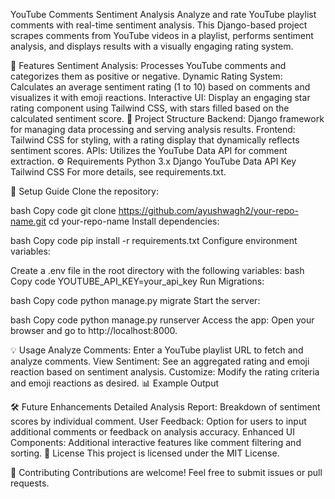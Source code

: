 YouTube Comments Sentiment Analysis
Analyze and rate YouTube playlist comments with real-time sentiment analysis. This Django-based project scrapes comments from YouTube videos in a playlist, performs sentiment analysis, and displays results with a visually engaging rating system.

📌 Features
Sentiment Analysis: Processes YouTube comments and categorizes them as positive or negative.
Dynamic Rating System: Calculates an average sentiment rating (1 to 10) based on comments and visualizes it with emoji reactions.
Interactive UI: Display an engaging star rating component using Tailwind CSS, with stars filled based on the calculated sentiment score.
📁 Project Structure
Backend: Django framework for managing data processing and serving analysis results.
Frontend: Tailwind CSS for styling, with a rating display that dynamically reflects sentiment scores.
APIs: Utilizes the YouTube Data API for comment extraction.
⚙️ Requirements
Python 3.x
Django
YouTube Data API Key
Tailwind CSS
For more details, see requirements.txt.

🚀 Setup Guide
Clone the repository:

bash
Copy code
git clone https://github.com/ayushwagh2/your-repo-name.git
cd your-repo-name
Install dependencies:

bash
Copy code
pip install -r requirements.txt
Configure environment variables:

Create a .env file in the root directory with the following variables:
bash
Copy code
YOUTUBE_API_KEY=your_api_key
Run Migrations:

bash
Copy code
python manage.py migrate
Start the server:

bash
Copy code
python manage.py runserver
Access the app: Open your browser and go to http://localhost:8000.

💡 Usage
Analyze Comments: Enter a YouTube playlist URL to fetch and analyze comments.
View Sentiment: See an aggregated rating and emoji reaction based on sentiment analysis.
Customize: Modify the rating criteria and emoji reactions as desired.
📊 Example Output

🛠 Future Enhancements
Detailed Analysis Report: Breakdown of sentiment scores by individual comment.
User Feedback: Option for users to input additional comments or feedback on analysis accuracy.
Enhanced UI Components: Additional interactive features like comment filtering and sorting.
📝 License
This project is licensed under the MIT License.

🤝 Contributing
Contributions are welcome! Feel free to submit issues or pull requests.
